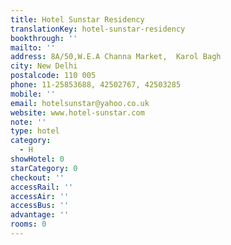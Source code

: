```yaml
---
title: Hotel Sunstar Residency
translationKey: hotel-sunstar-residency
bookthrough: ''
mailto: ''
address: 8A/50,W.E.A Channa Market,  Karol Bagh
city: New Delhi
postalcode: 110 005
phone: 11-25853688, 42502767, 42503285
mobile: ''
email: hotelsunstar@yahoo.co.uk
website: www.hotel-sunstar.com
note: ''
type: hotel
category:
  - H
showHotel: 0
starCategory: 0
checkout: ''
accessRail: ''
accessAir: ''
accessBus: ''
advantage: ''
rooms: 0
---
```

